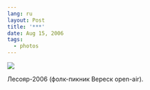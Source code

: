```yaml
---
lang: ru
layout: Post
title: '***'
date: Aug 15, 2006
tags:
  - photos
---
```


![](/images/blog/Sapegin-Artem-20D-2006-08-13-237-3703.jpg)

Лесояр-2006 (фолк-пикник Вереск open-air).
